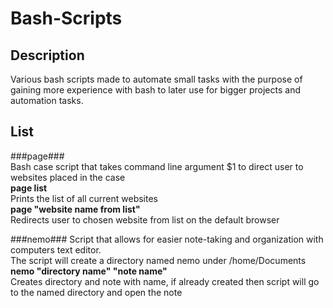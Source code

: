 # Bash-Scripts
## Description
Various bash scripts made to automate small tasks with the purpose of gaining more experience with bash to later use for bigger projects and automation tasks.

## List
###page###  
Bash case script that takes command line argument $1 to direct user to websites placed in the case  
**page list**  
Prints the list of all current websites  
**page "website name from list"**  
Redirects user to chosen website from list on the default browser  

###nemo###
Script that allows for easier note-taking and organization with computers text editor.  
The script will create a directory named nemo under /home/Documents  
**nemo "directory name" "note name"**  
Creates directory and note with name, if already created then script will go to the named directory and open the note
